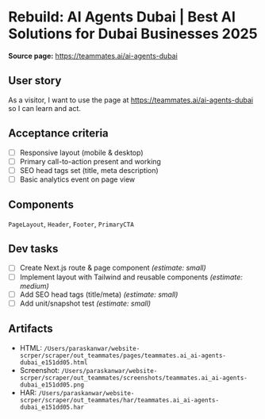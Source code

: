 # Rebuild: AI Agents Dubai | Best AI Solutions for Dubai Businesses 2025

**Source page:** https://teammates.ai/ai-agents-dubai

## User story
As a visitor, I want to use the page at https://teammates.ai/ai-agents-dubai so I can learn and act.

## Acceptance criteria
- [ ] Responsive layout (mobile & desktop)
- [ ] Primary call-to-action present and working
- [ ] SEO head tags set (title, meta description)
- [ ] Basic analytics event on page view

## Components
`PageLayout`, `Header`, `Footer`, `PrimaryCTA`

## Dev tasks
- [ ] Create Next.js route & page component _(estimate: small)_
- [ ] Implement layout with Tailwind and reusable components _(estimate: medium)_
- [ ] Add SEO head tags (title/meta) _(estimate: small)_
- [ ] Add unit/snapshot test _(estimate: small)_

## Artifacts
- HTML: `/Users/paraskanwar/website-scrper/scraper/out_teammates/pages/teammates.ai_ai-agents-dubai_e151dd05.html`
- Screenshot: `/Users/paraskanwar/website-scrper/scraper/out_teammates/screenshots/teammates.ai_ai-agents-dubai_e151dd05.png`
- HAR: `/Users/paraskanwar/website-scrper/scraper/out_teammates/har/teammates.ai_ai-agents-dubai_e151dd05.har`
